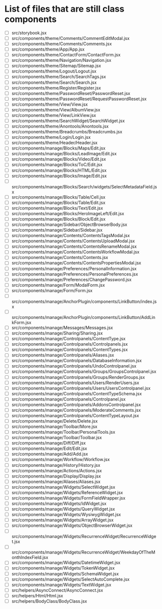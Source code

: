 # List of files that are still class components

- [ ] src/storybook.jsx
- [ ] src/components/theme/Comments/CommentEditModal.jsx
- [ ] src/components/theme/Comments/Comments.jsx
- [ ] src/components/theme/App/App.jsx
- [ ] src/components/theme/ContactForm/ContactForm.jsx
- [ ] src/components/theme/Navigation/Navigation.jsx
- [ ] src/components/theme/Sitemap/Sitemap.jsx
- [ ] src/components/theme/Logout/Logout.jsx
- [ ] src/components/theme/Search/SearchTags.jsx
- [ ] src/components/theme/Search/Search.jsx
- [ ] src/components/theme/Register/Register.jsx
- [ ] src/components/theme/PasswordReset/PasswordReset.jsx
- [ ] src/components/theme/PasswordReset/RequestPasswordReset.jsx
- [ ] src/components/theme/View/View.jsx
- [ ] src/components/theme/View/AlbumView.jsx
- [ ] src/components/theme/View/LinkView.jsx
- [ ] src/components/theme/SearchWidget/SearchWidget.jsx
- [ ] src/components/theme/Anontools/Anontools.jsx
- [ ] src/components/theme/Breadcrumbs/Breadcrumbs.jsx
- [ ] src/components/theme/Login/Login.jsx
- [ ] src/components/theme/Header/Header.jsx
- [ ] src/components/manage/Blocks/Maps/Edit.jsx
- [ ] src/components/manage/Blocks/LeadImage/Edit.jsx
- [ ] src/components/manage/Blocks/Video/Edit.jsx
- [ ] src/components/manage/Blocks/ToC/Edit.jsx
- [ ] src/components/manage/Blocks/HTML/Edit.jsx
- [ ] src/components/manage/Blocks/Image/Edit.jsx
- [ ] src/components/manage/Blocks/Search/widgets/SelectMetadataField.jsx
- [ ] src/components/manage/Blocks/Table/Cell.jsx
- [ ] src/components/manage/Blocks/Table/Edit.jsx
- [ ] src/components/manage/Blocks/Text/Edit.jsx
- [ ] src/components/manage/Blocks/HeroImageLeft/Edit.jsx
- [ ] src/components/manage/Blocks/Block/Edit.jsx
- [ ] src/components/manage/Sidebar/ObjectBrowserBody.jsx
- [ ] src/components/manage/Sidebar/Sidebar.jsx
- [ ] src/components/manage/Contents/ContentsTagsModal.jsx
- [ ] src/components/manage/Contents/ContentsUploadModal.jsx
- [ ] src/components/manage/Contents/ContentsRenameModal.jsx
- [ ] src/components/manage/Contents/ContentsWorkflowModal.jsx
- [ ] src/components/manage/Contents/Contents.jsx
- [ ] src/components/manage/Contents/ContentsPropertiesModal.jsx
- [ ] src/components/manage/Preferences/PersonalInformation.jsx
- [ ] src/components/manage/Preferences/PersonalPreferences.jsx
- [ ] src/components/manage/Preferences/ChangePassword.jsx
- [ ] src/components/manage/Form/ModalForm.jsx
- [ ] src/components/manage/Form/Form.jsx
- [ ] src/components/manage/AnchorPlugin/components/LinkButton/index.jsx
- [ ] src/components/manage/AnchorPlugin/components/LinkButton/AddLinkForm.jsx
- [ ] src/components/manage/Messages/Messages.jsx
- [ ] src/components/manage/Sharing/Sharing.jsx
- [ ] src/components/manage/Controlpanels/ContentType.jsx
- [ ] src/components/manage/Controlpanels/Controlpanels.jsx
- [ ] src/components/manage/Controlpanels/ContentTypes.jsx
- [ ] src/components/manage/Controlpanels/Aliases.jsx
- [ ] src/components/manage/Controlpanels/DatabaseInformation.jsx
- [ ] src/components/manage/Controlpanels/UndoControlpanel.jsx
- [ ] src/components/manage/Controlpanels/Groups/GroupsControlpanel.jsx
- [ ] src/components/manage/Controlpanels/Groups/RenderGroups.jsx
- [ ] src/components/manage/Controlpanels/Users/RenderUsers.jsx
- [ ] src/components/manage/Controlpanels/Users/UsersControlpanel.jsx
- [ ] src/components/manage/Controlpanels/ContentTypeSchema.jsx
- [ ] src/components/manage/Controlpanels/Controlpanel.jsx
- [ ] src/components/manage/Controlpanels/AddonsControlpanel.jsx
- [ ] src/components/manage/Controlpanels/ModerateComments.jsx
- [ ] src/components/manage/Controlpanels/ContentTypeLayout.jsx
- [ ] src/components/manage/Delete/Delete.jsx
- [ ] src/components/manage/Toolbar/More.jsx
- [ ] src/components/manage/Toolbar/PersonalTools.jsx
- [ ] src/components/manage/Toolbar/Toolbar.jsx
- [ ] src/components/manage/Diff/Diff.jsx
- [ ] src/components/manage/Edit/Edit.jsx
- [ ] src/components/manage/Add/Add.jsx
- [ ] src/components/manage/Workflow/Workflow.jsx
- [ ] src/components/manage/History/History.jsx
- [ ] src/components/manage/Actions/Actions.jsx
- [ ] src/components/manage/Display/Display.jsx
- [ ] src/components/manage/Aliases/Aliases.jsx
- [ ] src/components/manage/Widgets/SelectWidget.jsx
- [ ] src/components/manage/Widgets/ReferenceWidget.jsx
- [ ] src/components/manage/Widgets/FormFieldWrapper.jsx
- [ ] src/components/manage/Widgets/IdWidget.jsx
- [ ] src/components/manage/Widgets/QueryWidget.jsx
- [ ] src/components/manage/Widgets/WysiwygWidget.jsx
- [ ] src/components/manage/Widgets/ArrayWidget.jsx
- [ ] src/components/manage/Widgets/ObjectBrowserWidget.jsx
- [ ] src/components/manage/Widgets/RecurrenceWidget/RecurrenceWidget.jsx
- [ ] src/components/manage/Widgets/RecurrenceWidget/WeekdayOfTheMonthIndexField.jsx
- [ ] src/components/manage/Widgets/DatetimeWidget.jsx
- [ ] src/components/manage/Widgets/TokenWidget.jsx
- [ ] src/components/manage/Widgets/SchemaWidget.jsx
- [ ] src/components/manage/Widgets/SelectAutoComplete.jsx
- [ ] src/components/manage/Widgets/TextWidget.jsx
- [ ] src/helpers/AsyncConnect/AsyncConnect.jsx
- [ ] src/helpers/Html/Html.jsx
- [ ] src/helpers/BodyClass/BodyClass.jsx

